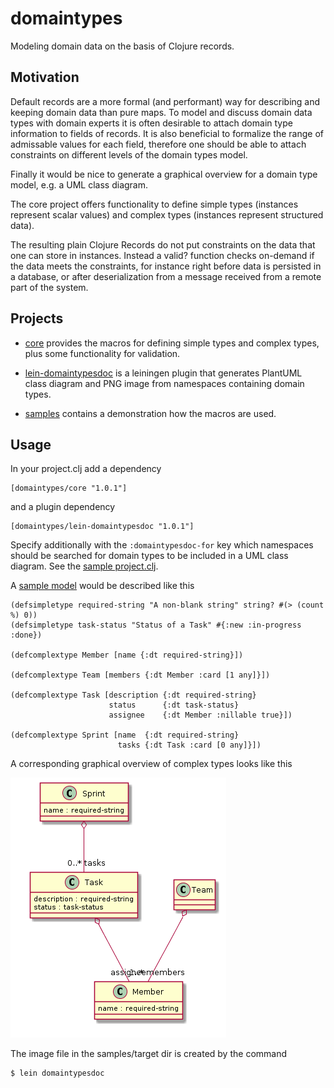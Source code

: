 domaintypes
===========

Modeling domain data on the basis of Clojure records.

Motivation
----------
Default records are a more formal (and performant) way for describing and 
keeping domain data than pure maps. To model and discuss domain data types
with domain experts it is often desirable to attach domain type information
to fields of records. It is also beneficial to formalize the range
of admissable values for each field, therefore one should be able to
attach constraints on different levels of the domain types model.

Finally it would be nice to generate a graphical overview for a domain
type model, e.g. a UML class diagram.

The core project offers functionality to define simple types
(instances represent scalar values) and
complex types (instances represent structured data).

The resulting plain Clojure Records do not put constraints on the data
that one can store in instances. Instead a valid? function checks
on-demand if the data meets the constraints, for instance right before
data is persisted in a database, or after deserialization from a
message received from a remote part of the system.


Projects
--------
 - [core](core) provides the macros for defining 
   simple types and complex types, plus some functionality for
   validation.

 - [lein-domaintypesdoc](lein-domaintypesdoc) is a leiningen plugin 
   that generates PlantUML class diagram and PNG image from namespaces containing
   domain types.

 - [samples](samples) contains a demonstration how the macros are used.


Usage
-----
In your project.clj add a dependency

    [domaintypes/core "1.0.1"]

and a plugin dependency

    [domaintypes/lein-domaintypesdoc "1.0.1"]

Specify additionally with the `:domaintypesdoc-for` key which namespaces should be
searched for domain types to be included in a UML class diagram.
See the [sample project.clj](samples/project.clj).

A [sample model](samples/src/samples/projectmanagement.clj) would be described like this

    (defsimpletype required-string "A non-blank string" string? #(> (count %) 0))
    (defsimpletype task-status "Status of a Task" #{:new :in-progress :done})

    (defcomplextype Member [name {:dt required-string}])

    (defcomplextype Team [members {:dt Member :card [1 any]}])

    (defcomplextype Task [description {:dt required-string}
                          status      {:dt task-status}
                          assignee    {:dt Member :nillable true}])

    (defcomplextype Sprint [name  {:dt required-string}
                            tasks {:dt Task :card [0 any]}])


A corresponding graphical overview of complex types looks like this

![UML diagram of complextypes](domaintypes.png)

The image file in the samples/target dir is created by the command

    $ lein domaintypesdoc

